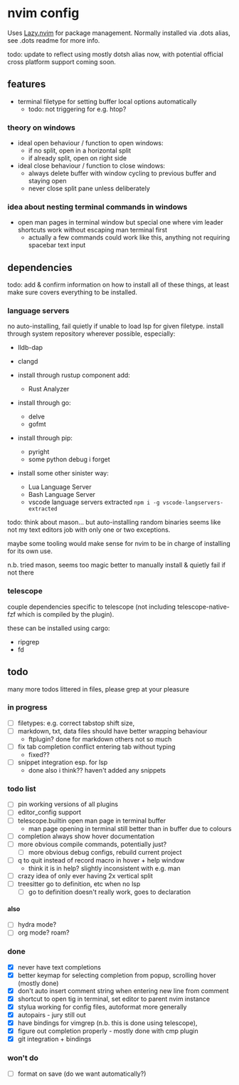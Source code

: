 # nvim config

Uses [Lazy.nvim](https://github.com/folke/lazy.nvim) for package management.
Normally installed via .dots alias, see .dots readme for more info.

todo: update to reflect using mostly dotsh alias now, with potential official cross platform support coming soon.

## features

- terminal filetype for setting buffer local options automatically
  - todo: not triggering for e.g. htop?

### theory on windows

- ideal open behaviour / function to open windows:
  - if no split, open in a horizontal split
  - if already split, open on right side
- ideal close behaviour / function to close windows:
  - always delete buffer with window cycling to previous buffer and staying open
  - never close split pane unless deliberately

### idea about nesting terminal commands in windows

- open man pages in terminal window but special one where vim leader shortcuts work without escaping man terminal first
  - actually a few commands could work like this, anything not requiring spacebar text input

## dependencies

todo: add & confirm information on how to install all of these things, at least make sure covers everything to be installed.

### language servers

no auto-installing, fail quietly if unable to load lsp for given filetype.
install through system repository wherever possible, especially:

- lldb-dap
- clangd

- install through rustup component add:
  - Rust Analyzer

- install through go:
  - delve
  - gofmt

- install through pip:
  - pyright
  - some python debug i forget

- install some other sinister way:
  - Lua Language Server
  - Bash Language Server
  - vscode language servers extracted
  `npm i -g vscode-langservers-extracted`

todo: think about mason... but auto-installing random binaries seems like not my text editors job with only one or two exceptions.

maybe some tooling would make sense for nvim to be in charge of installing for its own use.

n.b. tried mason, seems too magic better to manually install & quietly fail if not there

### telescope

couple dependencies specific to telescope (not including telescope-native-fzf which is compiled by the plugin).

these can be installed using cargo:

- ripgrep
- fd

## todo

many more todos littered in files, please grep at your pleasure

### in progress

- [ ] filetypes: e.g. correct tabstop shift size, 
- [ ] markdown, txt, data files should have better wrapping behaviour
  - ftplugin? done for markdown others not so much
- [ ] fix tab completion conflict entering tab without typing
  - fixed??
- [ ] snippet integration esp. for lsp
  - done also i think?? haven't added any snippets

### todo list

- [ ] pin working versions of all plugins
- [ ] editor_config support
- [ ] telescope.builtin open man page in terminal buffer
    - man page opening in terminal still better than in buffer due to colours
- [ ] completion always show hover documentation
- [ ] more obvious compile commands, potentially just?
  - [ ] more obvious debug configs, rebuild current project
- [ ] q to quit instead of record macro in hover + help window
  - think it is in help? slightly inconsistent with e.g. man
- [ ] crazy idea of only ever having 2x vertical split
- [ ] treesitter go to definition, etc when no lsp
  - [ ] go to definition doesn't really work, goes to declaration

#### also

- [ ] hydra mode?
- [ ] org mode? roam?

### done

- [x] never have text completions
- [x] better keymap for selecting completion from popup, scrolling hover (mostly done)
- [x] don't auto insert comment string when entering new line from comment
- [x] shortcut to open tig in terminal, set editor to parent nvim instance
- [x] stylua working for config files, autoformat more generally
- [x] autopairs - jury still out
- [x] have bindings for vimgrep (n.b. this is done using telescope), 
- [x] figure out completion properly - mostly done with cmp plugin
- [x] git integration + bindings

### won't do

- [ ] format on save (do we want automatically?)
